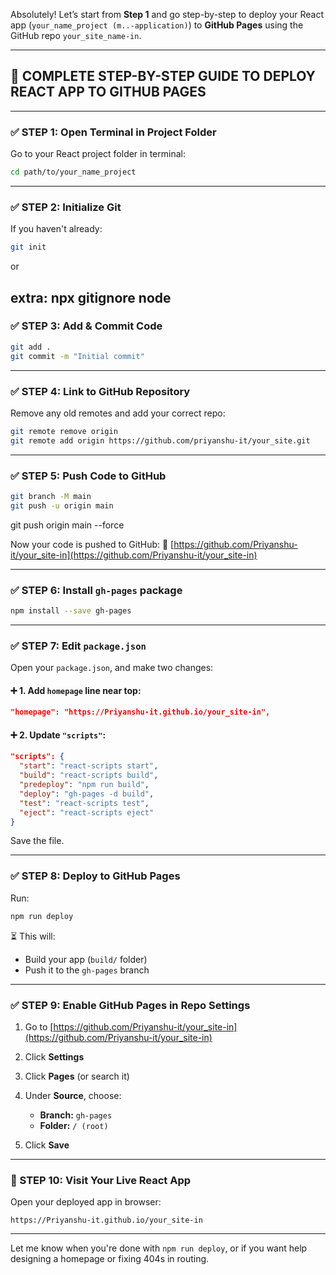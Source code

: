Absolutely! Let’s start from **Step 1** and go step-by-step to deploy your React app (``your_name_project (m..-application)``) 
to **GitHub Pages** using the GitHub repo `your_site_name-in`.

---

## 🚀 COMPLETE STEP-BY-STEP GUIDE TO DEPLOY REACT APP TO GITHUB PAGES

---

### ✅ STEP 1: Open Terminal in Project Folder

Go to your React project folder in terminal:

```bash
cd path/to/your_name_project
```

---

### ✅ STEP 2: Initialize Git

If you haven't already:

```bash
git init
```

or

extra:
npx gitignore node
---

### ✅ STEP 3: Add & Commit Code

```bash
git add .
git commit -m "Initial commit"
```

---

### ✅ STEP 4: Link to GitHub Repository

Remove any old remotes and add your correct repo:

```bash
git remote remove origin 
git remote add origin https://github.com/priyanshu-it/your_site.git
```

---

### ✅ STEP 5: Push Code to GitHub

```bash
git branch -M main
git push -u origin main
```
git push origin main --force
 
Now your code is pushed to GitHub:
🔗 [https://github.com/Priyanshu-it/your_site-in](https://github.com/Priyanshu-it/your_site-in)

---

### ✅ STEP 6: Install `gh-pages` package

```bash
npm install --save gh-pages
```

---

### ✅ STEP 7: Edit `package.json`

Open your `package.json`, and make two changes:

#### ➕ 1. Add `homepage` line near top:

```json
"homepage": "https://Priyanshu-it.github.io/your_site-in",
```

#### ➕ 2. Update `"scripts"`:

```json
"scripts": {
  "start": "react-scripts start",
  "build": "react-scripts build",
  "predeploy": "npm run build",
  "deploy": "gh-pages -d build",
  "test": "react-scripts test",
  "eject": "react-scripts eject"
}
```

Save the file.

---

### ✅ STEP 8: Deploy to GitHub Pages

Run:

```bash
npm run deploy
```

⏳ This will:

* Build your app (`build/` folder)
* Push it to the `gh-pages` branch

---

### ✅ STEP 9: Enable GitHub Pages in Repo Settings

1. Go to [https://github.com/Priyanshu-it/your_site-in](https://github.com/Priyanshu-it/your_site-in)
2. Click **Settings**
3. Click **Pages** (or search it)
4. Under **Source**, choose:

   * **Branch:** `gh-pages`
   * **Folder:** `/ (root)`
5. Click **Save**

---

### 🎉 STEP 10: Visit Your Live React App

Open your deployed app in browser:

```
https://Priyanshu-it.github.io/your_site-in
```

---

Let me know when you're done with `npm run deploy`, or if you want help designing a homepage or fixing 404s in routing.
